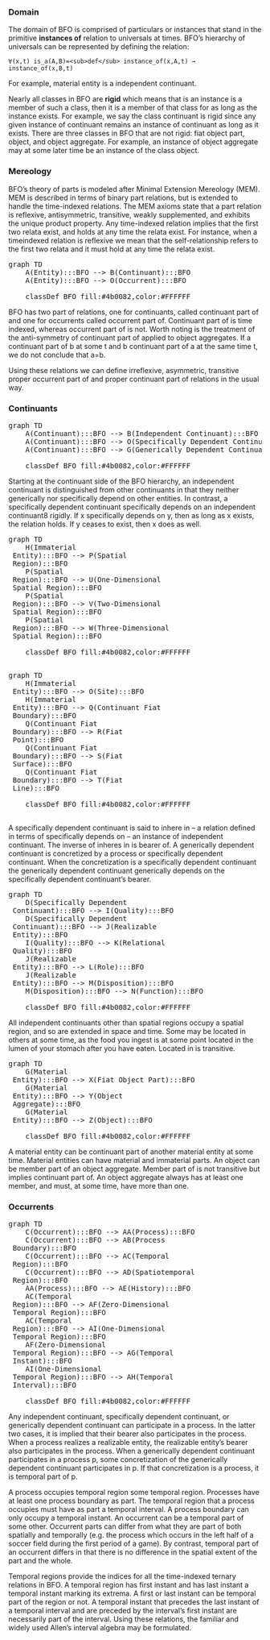 ### Domain

The domain of BFO is comprised of particulars or instances that stand in the primitive **instances of** relation to universals at times. BFO’s hierarchy of universals can be represented by defining the relation:

    ∀(x,t) is_a(A,B)=<sub>def</sub> instance_of(x,A,t) → instance_of(x,B,t)

For example, material entity is a independent continuant.

Nearly all classes in BFO are **rigid** which means that is an instance is a member of such a class, then it is a member of that class for as long as the instance exists. For example, we say the class continuant is rigid since any given instance of continuant remains an instance of continuant as long as it exists. There are three classes in BFO that are not rigid: fiat object part, object, and object aggregate. For example, an instance of object aggregate may at some later time be an instance of the class object. 

### Mereology
BFO’s theory of parts is modeled after Minimal Extension Mereology (MEM). MEM is described in terms of binary part relations, but is extended to handle the time-indexed relations. The MEM axioms state that a part relation is reflexive, antisymmetric, transitive, weakly supplemented, and exhibits the unique product property. Any time-indexed relation implies that the first two relata exist, and holds at any time the relata exist. For instance, when a timeindexed relation is reflexive we mean that the self-relationship refers to the first two relata and it must hold at any time the relata exist.

<pre class="mermaid language-mermaid">
graph TD
    A(Entity):::BFO --> B(Continuant):::BFO
    A(Entity):::BFO --> O(Occurrent):::BFO

    classDef BFO fill:#4b0082,color:#FFFFFF
</pre>

BFO has two part of relations, one for continuants, called continuant part of and one for occurrents called occurrent part of. Continuant part of is time indexed, whereas occurrent part of is not. Worth noting is the treatment of the anti-symmetry of continuant part of applied to object aggregates. If a continuant part of b at some t and b continuant part of a at the same time t, we do not conclude that a=b.

Using these relations we can define irreflexive, asymmetric, transitive proper occurrent part of and proper continuant part of relations in the usual way.

### Continuants 

<pre class="mermaid language-mermaid">
graph TD
    A(Continuant):::BFO --> B(Independent Continuant):::BFO
    A(Continuant):::BFO --> O(Specifically Dependent Continuant):::BFO
    A(Continuant):::BFO --> G(Generically Dependent Continuant):::BFO

    classDef BFO fill:#4b0082,color:#FFFFFF
</pre>

Starting at the continuant side of the BFO hierarchy, an independent continuant is distinguished from other continuants in that they neither generically nor specifically depend on other entities. In contrast, a specifically dependent continuant specifically depends on an independent continuant8 rigidly. If x specifically depends on y, then as long as x exists, the relation holds. If y ceases to exist, then x does as well.

<pre class="mermaid language-mermaid">
graph TD    
    H(Immaterial<br> Entity):::BFO --> P(Spatial<br> Region):::BFO
    P(Spatial<br> Region):::BFO --> U(One-Dimensional<br> Spatial Region):::BFO
    P(Spatial<br> Region):::BFO --> V(Two-Dimensional<br> Spatial Region):::BFO
    P(Spatial<br> Region):::BFO --> W(Three-Dimensional<br> Spatial Region):::BFO

    classDef BFO fill:#4b0082,color:#FFFFFF

</pre>

<pre class="mermaid language-mermaid">
graph TD    
    H(Immaterial<br> Entity):::BFO --> O(Site):::BFO
    H(Immaterial<br> Entity):::BFO --> Q(Continuant Fiat<br> Boundary):::BFO
    Q(Continuant Fiat<br> Boundary):::BFO --> R(Fiat<br> Point):::BFO
    Q(Continuant Fiat<br> Boundary):::BFO --> S(Fiat<br> Surface):::BFO
    Q(Continuant Fiat<br> Boundary):::BFO --> T(Fiat<br> Line):::BFO

    classDef BFO fill:#4b0082,color:#FFFFFF

</pre>

A specifically dependent continuant is said to inhere in – a relation defined in terms of specifically depends on – an instance of independent continuant. The inverse of inheres in is bearer of. A generically dependent continuant is concretized by a process or specifically dependent continuant. When the concretization is a specifically dependent continuant the generically dependent continuant generically depends on the specifically dependent continuant’s bearer.

<pre class="mermaid language-mermaid">
graph TD
    D(Specifically Dependent<br> Continuant):::BFO --> I(Quality):::BFO
    D(Specifically Dependent<br> Continuant):::BFO --> J(Realizable<br> Entity):::BFO
    I(Quality):::BFO --> K(Relational<br> Quality):::BFO
    J(Realizable<br> Entity):::BFO --> L(Role):::BFO
    J(Realizable<br> Entity):::BFO --> M(Disposition):::BFO
    M(Disposition):::BFO --> N(Function):::BFO

    classDef BFO fill:#4b0082,color:#FFFFFF
</pre>

All independent continuants other than spatial regions occupy a spatial region, and so are extended in space and time. Some may be located in others at some time, as the food you ingest is at some point located in the lumen of your stomach after you have eaten. Located in is transitive.

<pre class="mermaid language-mermaid">
graph TD
    G(Material<br> Entity):::BFO --> X(Fiat Object Part):::BFO
    G(Material<br> Entity):::BFO --> Y(Object<br> Aggregate):::BFO
    G(Material<br> Entity):::BFO --> Z(Object):::BFO

    classDef BFO fill:#4b0082,color:#FFFFFF
</pre>

A material entity can be continuant part of another material entity at some time. Material entities can have material and immaterial parts. An object can be member part of an object aggregate. Member part of is not transitive but implies continuant part of. An object aggregate always has at least one member, and must, at some time, have more than one.

### Occurrents

<pre class="mermaid language-mermaid">
graph TD
    C(Occurrent):::BFO --> AA(Process):::BFO
    C(Occurrent):::BFO --> AB(Process<br> Boundary):::BFO
    C(Occurrent):::BFO --> AC(Temporal<br> Region):::BFO
    C(Occurrent):::BFO --> AD(Spatiotemporal<br> Region):::BFO
    AA(Process):::BFO --> AE(History):::BFO
    AC(Temporal<br> Region):::BFO --> AF(Zero-Dimensional<br> Temporal Region):::BFO
    AC(Temporal<br> Region):::BFO --> AI(One-Dimensional<br> Temporal Region):::BFO
    AF(Zero-Dimensional<br> Temporal Region):::BFO --> AG(Temporal<br> Instant):::BFO
    AI(One-Dimensional<br> Temporal Region):::BFO --> AH(Temporal<br> Interval):::BFO

    classDef BFO fill:#4b0082,color:#FFFFFF
</pre>

Any independent continuant, specifically dependent continuant, or generically dependent continuant can participate in a process. In the latter two cases, it is implied that their bearer also participates in the process. When a process realizes a realizable entity, the realizable entity’s bearer also participates in the process. When a generically dependent continuant participates in a process p, some concretization of the generically dependent continuant participates in p. If that concretization is a process, it is temporal part of p.

A process occupies temporal region some temporal region. Processes have at least one process boundary as part. The temporal region that a process occupies must have as part a temporal interval. A process boundary can only occupy a temporal instant.
An occurrent can be a temporal part of some other. Occurrent parts can differ from what they are part of both spatially and temporally (e.g. the process which occurs in the left half of a soccer field during the first period of a game). By contrast, temporal part of an occurrent differs in that there is no difference in the spatial extent of the part and the whole.

Temporal regions provide the indices for all the time-indexed ternary relations in BFO. A temporal region has first instant and has last instant a temporal instant marking its extrema. A first or last instant can be temporal part of the region or not. A temporal instant that precedes the last instant of a temporal interval and are preceded by the interval’s first instant are necessarily part of the interval. Using these relations, the familiar and widely used Allen’s interval algebra may be formulated.
